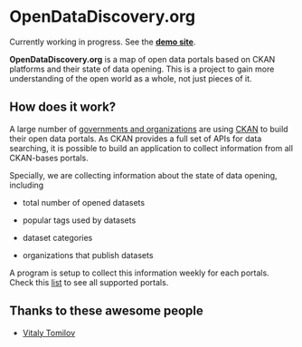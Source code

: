 # OpenDataDiscovery.org

Currently working in progress. See the [**demo site**](http://ec2-52-87-229-42.compute-1.amazonaws.com/).

**OpenDataDiscovery.org** is a map of open data portals based on CKAN platforms and their state of data opening. This is a project to gain more understanding of the open world as a whole, not just pieces of it.

## How does it work?

A large number of [governments and organizations](http://ckan.org/instances/#) are using [CKAN](http://ckan.org/) to build their open data portals. As CKAN provides a full set of APIs for data searching, it is possible to build an application to collect information from all CKAN-bases portals.

Specially, we are collecting information about the state of data opening, including

* total number of opened datasets

* popular tags used by datasets

* dataset categories

* organizations that publish datasets

A program is setup to collect this information weekly for each portals. Check this [list](https://github.com/OpenDataDiscovery/OpenDataDiscovery.org/blob/master/portals.md) to see all supported portals.

## Thanks to these awesome people

* [Vitaly Tomilov](https://github.com/vitaly-t)
